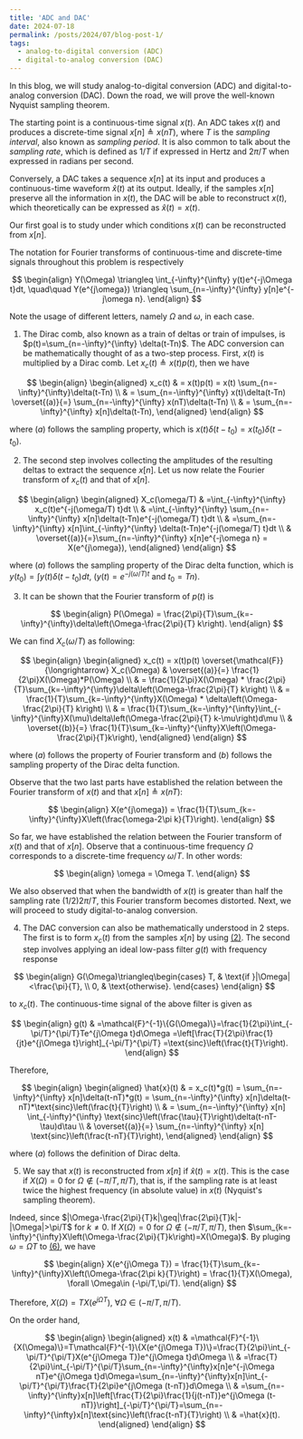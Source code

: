 ```yaml
---
title: 'ADC and DAC'
date: 2024-07-18
permalink: /posts/2024/07/blog-post-1/
tags:
  - analog-to-digital conversion (ADC)
  - digital-to-analog conversion (DAC)
---
```


In this blog, we will study analog-to-digital conversion (ADC) and
digital-to-analog conversion (DAC). Down the road, we will prove the well-known
Nyquist sampling theorem. 

The starting point is a continuous-time signal $x(t)$. An ADC takes $x(t)$ and
produces a discrete-time signal $x[n]\triangleq x(nT)$, where $T$ is the
*sampling interval*, also known as *sampling period*. It is also
common to talk about the *sampling rate*, which is defined as $1/T$ if
expressed in Hertz and $2\pi/T$ when expressed in radians per second.

Conversely, a DAC takes a sequence $x[n]$ at its input and produces a
continuous-time waveform $\hat{x}(t)$ at its output. Ideally, if the samples
$x[n]$ preserve all the information in $x(t)$, the DAC will be able to
reconstruct $x(t)$, which theoretically can be expressed as $\hat{x}(t)=x(t)$.

Our first goal is to study under which conditions $x(t)$ can be reconstructed
from $x[n]$.

The notation for Fourier transforms of continuous-time and discrete-time signals
throughout this problem is respectively

$$
\begin{align}
Y(\Omega) \triangleq \int_{-\infty}^{\infty} y(t)e^{-j\Omega t}dt, \quad\quad
    Y(e^{j\omega}) \triangleq \sum_{n=-\infty}^{\infty} y[n]e^{-j\omega n}.
\end{align}
$$

Note the usage of different letters, namely $\Omega$ and $\omega$, in each case.

1. The Dirac comb, also known as a train of deltas or train of impulses, is
  $p(t)=\sum_{n=-\infty}^{\infty} \delta(t-Tn)$. The ADC conversion can be
  mathematically thought of as a two-step process. First, $x(t)$ is multiplied
  by a Dirac comb. Let $x_c(t)\triangleq x(t)p(t)$, then we have

  <a id="eq:xc"></a>
  $$
  \begin{align}
    \begin{aligned}
      x_c(t) & = x(t)p(t) = x(t) \sum_{n=-\infty}^{\infty}\delta(t-Tn) \\
          & = \sum_{n=-\infty}^{\infty} x(t)\delta(t-Tn) \overset{(a)}{=} \sum_{n=-\infty}^{\infty} x(nT)\delta(t-Tn) \\
          & = \sum_{n=-\infty}^{\infty} x[n]\delta(t-Tn),
    \end{aligned}
  \end{align}
  $$

  where $(a)$ follows the sampling property, which is
  $x(t)\delta(t-t_0)=x(t_0)\delta(t-t_0)$.

2. The second step involves collecting the amplitudes of the resulting deltas to
  extract the sequence $x[n]$. Let us now relate the Fourier transform of
  $x_c(t)$ and that of $x[n]$. 

  $$
  \begin{align}
    \begin{aligned}
      X_c(\omega/T) & =\int_{-\infty}^{\infty} x_c(t)e^{-j(\omega/T) t}dt                                   \\
                  & =\int_{-\infty}^{\infty} \sum_{n=-\infty}^{\infty} x[n]\delta(t-Tn)e^{-j(\omega/T) t}dt \\
                  & =\sum_{n=-\infty}^{\infty} x[n]\int_{-\infty}^{\infty} \delta(t-Tn)e^{-j(\omega/T) t}dt \\
                  & \overset{(a)}{=}\sum_{n=-\infty}^{\infty} x[n]e^{-j\omega n} = X(e^{j\omega}),
    \end{aligned}
  \end{align}
  $$

  where $(a)$ follows the sampling property of the Dirac delta function, which
  is $y(t_0)=\int y(t)\delta(t-t_0)dt$, ($y(t)=e^{-j(\omega/T) t}$ and
  $t_0=Tn$).

3. It can be shown that the Fourier transform of $p(t)$ is

  $$
  \begin{align}
    P(\Omega) = \frac{2\pi}{T}\sum_{k=-\infty}^{\infty}\delta\left(\Omega-\frac{2\pi}{T} k\right).
  \end{align}
  $$

  We can find $X_c(\omega/T)$ as following:

  $$
  \begin{align}
    \begin{aligned}
      x_c(t) = x(t)p(t) \overset{\mathcal{F}}{\longrightarrow} X_c(\Omega) & \overset{(a)}{=} \frac{1}{2\pi}X(\Omega)*P(\Omega)           \\
                  & = \frac{1}{2\pi}X(\Omega) * \frac{2\pi}{T}\sum_{k=-\infty}^{\infty}\delta\left(\Omega-\frac{2\pi}{T} k\right)         \\
                  & = \frac{1}{T}\sum_{k=-\infty}^{\infty}X(\Omega) * \delta\left(\Omega-\frac{2\pi}{T} k\right)                          \\
                  & = \frac{1}{T}\sum_{k=-\infty}^{\infty}\int_{-\infty}^{\infty}X(\mu)\delta\left(\Omega-\frac{2\pi}{T} k-\mu\right)d\mu \\
                  & \overset{(b)}{=} \frac{1}{T}\sum_{k=-\infty}^{\infty}X\left(\Omega-\frac{2\pi}{T}k\right),
    \end{aligned}
  \end{align}
  $$

  where $(a)$ follows the property of Fourier transform and $(b)$ follows the
  sampling property of the Dirac delta function.

Observe that the two last parts have established the relation between
the Fourier transform of $x(t)$ and that $x[n]\triangleq x(nT)$: 

<a id="eq:relation"></a>
$$
\begin{align}
  X(e^{j\omega}) = \frac{1}{T}\sum_{k=-\infty}^{\infty}X\left(\frac{\omega-2\pi k}{T}\right).
\end{align}
$$

<!-- 4. As an example to gain insight, suppose that

  $$
  X(\Omega)=\begin{cases}
                0,                                & \text{if }\Omega<-\Omega_0,         \\
                \frac{\Omega_0+\Omega}{\Omega_0}, & \text{if } -\Omega_0\leq\Omega < 0, \\
                \frac{\Omega_0-\Omega}{\Omega_0}, & \text{if } 0\leq\Omega < \Omega_0,  \\
                0,                                & \text{if }\Omega_0\leq\Omega,
            \end{cases}
  $$

  where $\Omega_0$ is a positive constant. Plot $X(\Omega)$, $X_c(\Omega)$, and
  $X(e^{j\omega})$ for the cases where $\Omega_0=(1/3)2\pi/T$ and
  $\Omega_0=(2/3)2\pi/T$. -->

So far, we have established the relation between the Fourier transform
of $x(t)$ and that of $x[n]$. Observe that a continuous-time frequency
$\Omega$ corresponds to a discrete-time frequency $\omega/T$. In other
words:

$$
\begin{align}
  \omega = \Omega T.
\end{align}
$$

We also observed that when the bandwidth of $x(t)$ is greater than half the
sampling rate $(1/2)2\pi/T$, this Fourier transform becomes distorted. Next, we
will proceed to study digital-to-analog conversion.

4. The DAC conversion can also be mathematically understood in 2 steps. The
  first is to form $x_c(t)$ from the samples $x[n]$ by using [(2)](#eq:xc). The
  second step involves applying an ideal low-pass filter $g(t)$ with frequency
  response

  $$
  \begin{align}
    G(\Omega)\triangleq\begin{cases}
                            T, & \text{if }|\Omega|<\frac{\pi}{T}, \\
                            0, & \text{otherwise}.
                        \end{cases}
  \end{align}
  $$

  to $x_c(t)$. The continuous-time signal of the above filter is given as

  <a id="eq:filter_in_time"></a>
  $$
  \begin{align}
    g(t) & =\mathcal{F}^{-1}\{G(\Omega)\}=\frac{1}{2\pi}\int_{-\pi/T}^{\pi/T}Te^{j\Omega t}d\Omega =\left[\frac{T}{2\pi}\frac{1}{jt}e^{j\Omega t}\right]_{-\pi/T}^{\pi/T} =\text{sinc}\left(\frac{t}{T}\right).
  \end{align}
  $$

  Therefore,

  $$
  \begin{align}
    \begin{aligned}
      \hat{x}(t) & = x_c(t)*g(t) = \sum_{n=-\infty}^{\infty} x[n]\delta(t-nT)*g(t) = \sum_{n=-\infty}^{\infty} x[n]\delta(t-nT)*\text{sinc}\left(\frac{t}{T}\right) \\
      & = \sum_{n=-\infty}^{\infty} x[n] \int_{-\infty}^{\infty} \text{sinc}\left(\frac{\tau}{T}\right)\delta(t-nT-\tau)d\tau                            \\
      & \overset{(a)}{=} \sum_{n=-\infty}^{\infty} x[n] \text{sinc}\left(\frac{t-nT}{T}\right),
    \end{aligned}
  \end{align}
  $$

  where $(a)$ follows the definition of Dirac delta.

5. We say that $x(t)$ is reconstructed from $x[n]$ if $\hat{x}(t)=x(t)$. This is
  the case if $X(\Omega)=0$ for $\Omega\notin (-\pi/T,\pi/T)$, that is, if the
  sampling rate is at least twice the highest frequency (in absolute value) in
  $x(t)$ (Nyquist's sampling theorem). 
  
  Indeed, since $|\Omega-\frac{2\pi}{T}k|\geq|\frac{2\pi}{T}k|-|\Omega|>\pi/T$
  for $k\neq 0$. If $X(\Omega)=0$ for $\Omega\notin (-\pi/T,\pi/T)$, then
  $\sum_{k=-\infty}^{\infty}X\left(\Omega-\frac{2\pi}{T}k\right)=X(\Omega)$. By
  pluging $\omega=\Omega T$ to [(6)](#eq:relation), we have

  <a id="eq:relation2"></a>
  $$
  \begin{align}
      X(e^{j\Omega T}) = \frac{1}{T}\sum_{k=-\infty}^{\infty}X\left(\Omega-\frac{2\pi k}{T}\right) = \frac{1}{T}X(\Omega), \forall \Omega\in (-\pi/T,\pi/T).
  \end{align}
  $$

  Therefore, $X(\Omega)=TX(e^{j\Omega T})$, $\forall \Omega\in (-\pi/T,\pi/T)$.
  
  On the order hand,

  $$
  \begin{align}
    \begin{aligned}
      x(t) & =\mathcal{F}^{-1}\{X(\Omega)\}=T\mathcal{F}^{-1}\{X(e^{j\Omega T})\}=\frac{T}{2\pi}\int_{-\pi/T}^{\pi/T}X(e^{j\Omega T})e^{j\Omega t}d\Omega                                                   \\
      & =\frac{T}{2\pi}\int_{-\pi/T}^{\pi/T}\sum_{n=-\infty}^{\infty}x[n]e^{-j\Omega nT}e^{j\Omega t}d\Omega=\sum_{n=-\infty}^{\infty}x[n]\int_{-\pi/T}^{\pi/T}\frac{T}{2\pi}e^{j\Omega (t-nT)}d\Omega \\
      & =\sum_{n=-\infty}^{\infty}x[n]\left[\frac{T}{2\pi}\frac{1}{j(t-nT)}e^{j\Omega (t-nT)}\right]_{-\pi/T}^{\pi/T}=\sum_{n=-\infty}^{\infty}x[n]\text{sinc}\left(\frac{t-nT}{T}\right)                    \\
      & =\hat{x}(t).
    \end{aligned}
  \end{align}
  $$

<!-- Headings are cool
======

You can have many headings
======

Aren't headings cool?
------ -->